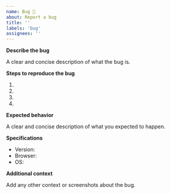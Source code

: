 ```yaml
---
name: Bug 🐛
about: Report a bug
title: ''
labels: 'bug'
assignees: ''
---
```


**Describe the bug**

A clear and concise description of what the bug is.

**Steps to reproduce the bug**

1.
2.
3.
4.

**Expected behavior**

A clear and concise description of what you expected to happen.

**Specifications**

- Version: 
- Browser: 
- OS: 

**Additional context**

Add any other context or screenshots about the bug.
